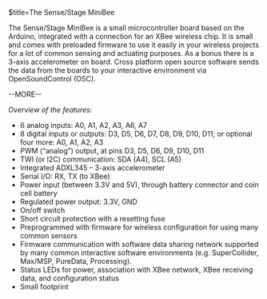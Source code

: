 $title=The Sense/Stage MiniBee

The Sense/Stage MiniBee is a small microcontroller board based on the Arduino, integrated with a connection for an XBee wireless chip. It is small and comes with preloaded firmware to use it easily in your wireless projects for a lot of common sensing and actuating purposes. As a bonus there is a 3-axis accelerometer on board. Cross platform open source software sends the data from the boards to your interactive environment via OpenSoundControl (OSC).

--MORE--

*Overview of the features:*

- 6 analog inputs: A0, A1, A2, A3, A6, A7
- 8 digital inputs or outputs: D3, D5, D6, D7, D8, D9, D10, D11; or optional four more: A0, A1, A2, A3
- PWM (“analog”) output, at pins D3, D5, D6, D9, D10, D11
- TWI (or I2C) communication: SDA (A4), SCL (A5)
- Integrated ADXL345 – 3-axis accelerometer
- Serial I/O: RX, TX (to XBee)
- Power input (between 3.3V and 5V), through battery connector and coin cell battery
- Regulated power output: 3.3V, GND
- On/off switch
- Short circuit protection with a resetting fuse
- Preprogrammed with firmware for wireless configuration for using many common sensors
- Firmware communication with software data sharing network supported by many common interactive software environments (e.g. SuperCollider, Max/MSP, PureData, Processing).
- Status LEDs for power, association with XBee network, XBee receiving data, and configuration status
- Small footprint
